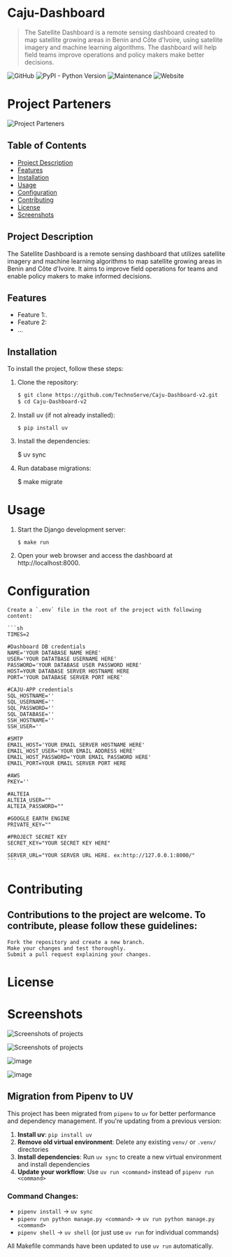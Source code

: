 # Caju-Dashboard

> The Satellite Dashboard is a remote sensing dashboard created to map satellite growing areas in Benin and Côte d'Ivoire, using satellite imagery and machine learning algorithms. The dashboard will help field teams improve operations and policy makers make better decisions.

![GitHub](https://img.shields.io/github/license/Technoserve/Caju-Dashboard-v2)
![PyPI - Python Version](https://img.shields.io/badge/python-3.8%20%7C%203.9-blue)
![Maintenance](https://img.shields.io/maintenance/yes/2022)
![Website](https://img.shields.io/website?down_color=red&down_message=offline&up_message=online&url=https%3A%2F%2Fcajuboard.tnslabs.org)

# Project Parteners

![Project Parteners](https://i.ibb.co/zmSTb1N/Capture-d-cran-2022-06-02-120227.png)

## Table of Contents

- [Project Description](#project-description)
- [Features](#features)
- [Installation](#installation)
- [Usage](#usage)
- [Configuration](#configuration)
- [Contributing](#contributing)
- [License](#license)
- [Screenshots](#screenshots)

## Project Description

The Satellite Dashboard is a remote sensing dashboard that utilizes satellite imagery and machine learning algorithms to map satellite growing areas in Benin and Côte d'Ivoire. It aims to improve field operations for teams and enable policy makers to make informed decisions.

## Features

- Feature 1:.
- Feature 2: 
- ...

## Installation

To install the project, follow these steps:

1. Clone the repository:

   ```sh
   $ git clone https://github.com/TechnoServe/Caju-Dashboard-v2.git
   $ cd Caju-Dashboard-v2

2. Install uv (if not already installed):

    ```
    $ pip install uv
    ```

3. Install the dependencies:

    $ uv sync

4. Run database migrations:
    
    $ make migrate 

# Usage

1. Start the Django development server:

    ```
    $ make run 
    ```
2. Open your web browser and access the dashboard at http://localhost:8000.

# Configuration

    Create a `.env` file in the root of the project with following content:

    ```sh
    TIMES=2

    #Dashboard DB credentials
    NAME='YOUR DATABASE NAME HERE'
    USER='YOUR DATATBASE USERNAME HERE'
    PASSWORD='YOUR DATABASE USER PASSWORD HERE'
    HOST=YOUR DATABASE SERVER HOSTNAME HERE
    PORT='YOUR DATABASE SERVER PORT HERE'

    #CAJU-APP credentials
    SQL_HOSTNAME=''
    SQL_USERNAME=''
    SQL_PASSWORD=''
    SQL_DATABASE=''
    SSH_HOSTNAME=''
    SSH_USER=''

    #SMTP
    EMAIL_HOST='YOUR EMAIL SERVER HOSTNAME HERE'
    EMAIL_HOST_USER='YOUR EMAIL ADDRESS HERE'
    EMAIL_HOST_PASSWORD='YOUR EMAIL PASSWORD HERE'
    EMAIL_PORT=YOUR EMAIL SERVER PORT HERE

    #AWS
    PKEY=''

    #ALTEIA
    ALTEIA_USER=""
    ALTEIA_PASSWORD=""

    #GOOGLE EARTH ENGINE
    PRIVATE_KEY=""

    #PROJECT SECRET KEY
    SECRET_KEY="YOUR SECRET KEY HERE"

    SERVER_URL="YOUR SERVER URL HERE. ex:http://127.0.0.1:8000/"
    ```

# Contributing
## Contributions to the project are welcome. To contribute, please follow these guidelines:

    Fork the repository and create a new branch.
    Make your changes and test thoroughly.
    Submit a pull request explaining your changes.

# License

# Screenshots

![Screenshots of projects](https://i.ibb.co/5s6PMDk/Capture-d-cran-2022-06-02-112228.png)

![Screenshots of projects](https://i.ibb.co/Snv1XJP/Capture-d-cran-2022-06-02-120718.png)

![image](https://github.com/TechnoServe/Caju-Dashboard-v2/assets/134303266/3fafc552-5666-4a18-b19f-3e321ba7ad30)

![image](https://github.com/TechnoServe/Caju-Dashboard-v2/assets/134303266/f59af0cc-fcd7-4a43-b84c-3861a3d0923c)

## Migration from Pipenv to UV

This project has been migrated from `pipenv` to `uv` for better performance and dependency management. If you're updating from a previous version:

1. **Install uv**: `pip install uv`
2. **Remove old virtual environment**: Delete any existing `venv/` or `.venv/` directories
3. **Install dependencies**: Run `uv sync` to create a new virtual environment and install dependencies
4. **Update your workflow**: Use `uv run <command>` instead of `pipenv run <command>`

### Command Changes:
- `pipenv install` → `uv sync`
- `pipenv run python manage.py <command>` → `uv run python manage.py <command>`
- `pipenv shell` → `uv shell` (or just use `uv run` for individual commands)

All Makefile commands have been updated to use `uv run` automatically.